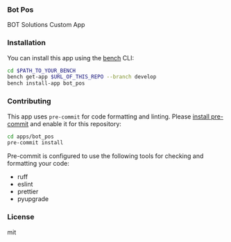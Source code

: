 ### Bot Pos

BOT Solutions Custom App

### Installation

You can install this app using the [bench](https://github.com/frappe/bench) CLI:

```bash
cd $PATH_TO_YOUR_BENCH
bench get-app $URL_OF_THIS_REPO --branch develop
bench install-app bot_pos
```

### Contributing

This app uses `pre-commit` for code formatting and linting. Please [install pre-commit](https://pre-commit.com/#installation) and enable it for this repository:

```bash
cd apps/bot_pos
pre-commit install
```

Pre-commit is configured to use the following tools for checking and formatting your code:

- ruff
- eslint
- prettier
- pyupgrade

### License

mit
